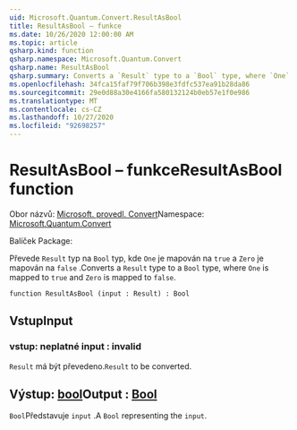 ```yaml
---
uid: Microsoft.Quantum.Convert.ResultAsBool
title: ResultAsBool – funkce
ms.date: 10/26/2020 12:00:00 AM
ms.topic: article
qsharp.kind: function
qsharp.namespace: Microsoft.Quantum.Convert
qsharp.name: ResultAsBool
qsharp.summary: Converts a `Result` type to a `Bool` type, where `One` is mapped to `true` and `Zero` is mapped to `false`.
ms.openlocfilehash: 34fca15faf79f706b398e3fdfc537ea91b28da86
ms.sourcegitcommit: 29e0d88a30e4166fa580132124b0eb57e1f0e986
ms.translationtype: MT
ms.contentlocale: cs-CZ
ms.lasthandoff: 10/27/2020
ms.locfileid: "92698257"
---
```

# <a name="resultasbool-function"></a><span data-ttu-id="1fd9a-102">ResultAsBool – funkce</span><span class="sxs-lookup"><span data-stu-id="1fd9a-102">ResultAsBool function</span></span>

<span data-ttu-id="1fd9a-103">Obor názvů: [Microsoft. provedl. Convert](xref:Microsoft.Quantum.Convert)</span><span class="sxs-lookup"><span data-stu-id="1fd9a-103">Namespace: [Microsoft.Quantum.Convert](xref:Microsoft.Quantum.Convert)</span></span>

<span data-ttu-id="1fd9a-104">Balíček [](https://nuget.org/packages/)</span><span class="sxs-lookup"><span data-stu-id="1fd9a-104">Package: [](https://nuget.org/packages/)</span></span>


<span data-ttu-id="1fd9a-105">Převede `Result` typ na `Bool` typ, kde `One` je mapován na `true` a `Zero` je mapován na `false` .</span><span class="sxs-lookup"><span data-stu-id="1fd9a-105">Converts a `Result` type to a `Bool` type, where `One` is mapped to `true` and `Zero` is mapped to `false`.</span></span>

```qsharp
function ResultAsBool (input : Result) : Bool
```


## <a name="input"></a><span data-ttu-id="1fd9a-106">Vstup</span><span class="sxs-lookup"><span data-stu-id="1fd9a-106">Input</span></span>

### <a name="input--__invalidresult__"></a><span data-ttu-id="1fd9a-107">vstup: __neplatné <Result>__</span><span class="sxs-lookup"><span data-stu-id="1fd9a-107">input : __invalid<Result>__</span></span>

<span data-ttu-id="1fd9a-108">`Result` má být převedeno.</span><span class="sxs-lookup"><span data-stu-id="1fd9a-108">`Result` to be converted.</span></span>



## <a name="output--bool"></a><span data-ttu-id="1fd9a-109">Výstup: [bool](xref:microsoft.quantum.lang-ref.bool)</span><span class="sxs-lookup"><span data-stu-id="1fd9a-109">Output : [Bool](xref:microsoft.quantum.lang-ref.bool)</span></span>

<span data-ttu-id="1fd9a-110">`Bool`Představuje `input` .</span><span class="sxs-lookup"><span data-stu-id="1fd9a-110">A `Bool` representing the `input`.</span></span>